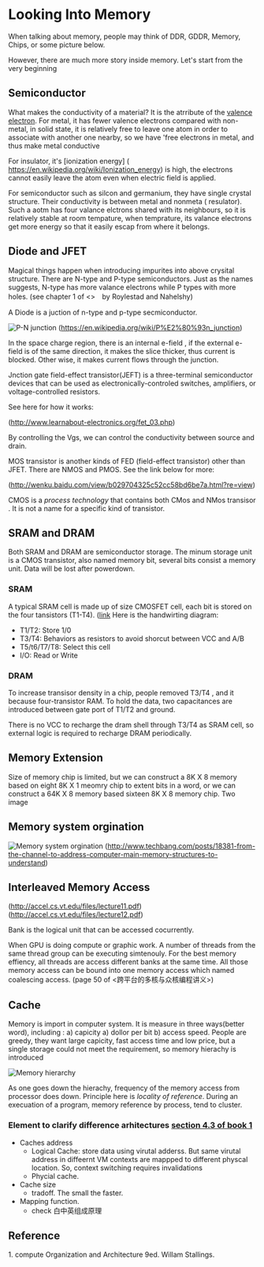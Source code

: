 # Looking Into Memory 

When talking about memory, people may think of DDR, GDDR, Memory, Chips, or some  picture below. 

However, there are much more story inside memory. Let's start from the very beginning

## Semiconductor 
What makes the conductivity of a material? It is the atrribute of the  [valence electron](https://en.wikipedia.org/wiki/Valence_electron#Electrical_conductivity).  For metal, it has fewer valence electrons compared with non-metal,  in solid state, it is relatively free to leave one atom in order to associate with another one nearby, so we have 'free electrons in metal, and thus make metal conductive 

For insulator, it's [ionization energy] ( https://en.wikipedia.org/wiki/Ionization_energy) is high, the electrons cannot easily leave the atom even when electric field is applied. 

For semiconductor such as silcon and germanium,  they have single crystal structure. Their conductivity is between metal and nonmeta ( resulator).  Such a aotm has four valance elctrons shared with its neighbours, so it is relatively stable at room tempature, when temprature,  its valance electrons get more energy so that it easily escap from where it belongs. 




## Diode and JFET
Magical things happen when introducing impurites into above crysital structure. There are N-type and P-type semiconductors.  Just as the names suggests,  N-type has more valance electrons while P types with more holes.
(see chapter 1 of <<electronic devices and circuit theory>>　by Roylestad and Nahelshy)

A Diode is a juction of n-type and p-type  secmiconductor.  

![P-N junction ](https://upload.wikimedia.org/wikipedia/commons/d/d6/Pn-junction-equilibrium.png)
(https://en.wikipedia.org/wiki/P%E2%80%93n_junction)

In the space charge region,  there is an internal e-field , if the external e-field is of the same direction, it makes the slice thicker, thus current is blocked.  Other wise, it makes current flows through the junction. 

Jnction gate  field-effect  transistor(JEFT)  is a three-terminal semiconductor devices that can be used as electronically-controled switches, amplifiers, or voltage-controlled resistors. 


See here for how it works:

(http://www.learnabout-electronics.org/fet_03.php)

By controlling the Vgs, we can control the conductivity between source and drain. 

MOS transistor is another kinds of FED (field-effect transistor) other than JFET.  There are NMOS and PMOS. See the link below for more: 

(http://wenku.baidu.com/view/b029704325c52cc58bd6be7a.html?re=view)

CMOS is a *process technology* that contains both CMos and NMos transisor . It is not a name for a specific kind of transistor. 

## SRAM and DRAM

Both SRAM and DRAM are semiconductor storage. The minum storage unit is a CMOS transistor, also named memory  bit, several bits  consist a memory  unit. Data will be lost after powerdown. 

### SRAM
A typical SRAM cell is made up of size CMOSFET cell, each bit is stored on the four tansistors (T1-T4). ([link](https://en.wikipedia.org/wiki/Static_random-access_memory)
Here is the handwirting diagram:

* T1/T2: Store 1/0
* T3/T4: Behaviors as resistors to avoid shorcut between VCC and A/B
* T5/t6/T7/T8: Select this cell
* I/O:     Read or Write

### DRAM
To increase transisor density in a chip, people removed T3/T4 , and it because four-transistor RAM. To hold the data, two capacitances are introduced between gate port of T1/T2 and ground. 

There is no VCC to recharge the dram shell through T3/T4 as SRAM cell,  so external logic is required to recharge DRAM periodically. 


## Memory Extension
Size of  memory chip is limited, but we can construct a 8K X 8  memory based on  eight 8K X 1 meomry chip to extent bits in a word, or we can construct a 64K X 8 memory based sixteen 8K X 8 memory chip. 
Two image

## Memory system orgination 
![Memory system orgination](http://cdn3.techbang.com.tw/system/images/164318/original/8f04a1f57fe07692327b9269ba484ce4.jpg?1401354086)
(http://www.techbang.com/posts/18381-from-the-channel-to-address-computer-main-memory-structures-to-understand)

## Interleaved Memory Access

(http://accel.cs.vt.edu/files/lecture11.pdf)
(http://accel.cs.vt.edu/files/lecture12.pdf)

Bank is the logical unit that can be accessed cocurrently. 

When GPU is doing compute or graphic work.   A number of threads from the same thread group can be executing simtenouly. For the best memory effiency, all threads are access different banks at the same time. All those memory access can be bound into one memory access which named coalescing access. (page 50 of <跨平台的多核与众核编程讲义>)


## Cache 

Memory is import in computer system. It is measure in three ways(better word), including : a) capicity  a) dollor per bit b) access  speed. People are greedy, they want large capicity, fast access time and low price, but a single storage could not meet the requirement, so memory hierachy is introduced 

![Memory hierarchy](http://wiki.expertiza.ncsu.edu/images/archive/4/43/20100223023710%21Memchart.jpg)

As one goes down the hierachy,  frequency of the memory access from processor does down.   Principle here is *locality of reference*. During an execuation of a program,  memory reference by process, tend to cluster. 

### Element to clarify difference arhitectures [section 4.3 of book 1 ](#book1)
* Caches address 
  *  Logical Cache: store data using virutal adderss.  But same virutal address in diffeernt  VM contexts are mappped to different physcal location. So, context switching requires invalidations 
  * Phycial cache.
* Cache size
  *  tradoff. The small the faster. 
* Mapping function. 
  * check 白中英组成原理

## Reference 
<a name=book1>1. compute Organization and Architecture 9ed. Willam Stallings. </a>
